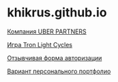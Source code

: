 # khikrus.github.io
[Компания UBER PARTNERS](https://khikrus.github.io/Uber/)

[Игра Tron Light Cycles](https://khikrus.github.io/game-tron/)

[Отзывчивая форма авторизации](https://khikrus.github.io/Responsive-Animated-Login-Form-Using/)

[Вариант персонального портфолио](https://khikrus.github.io/personal-portfolio/)
